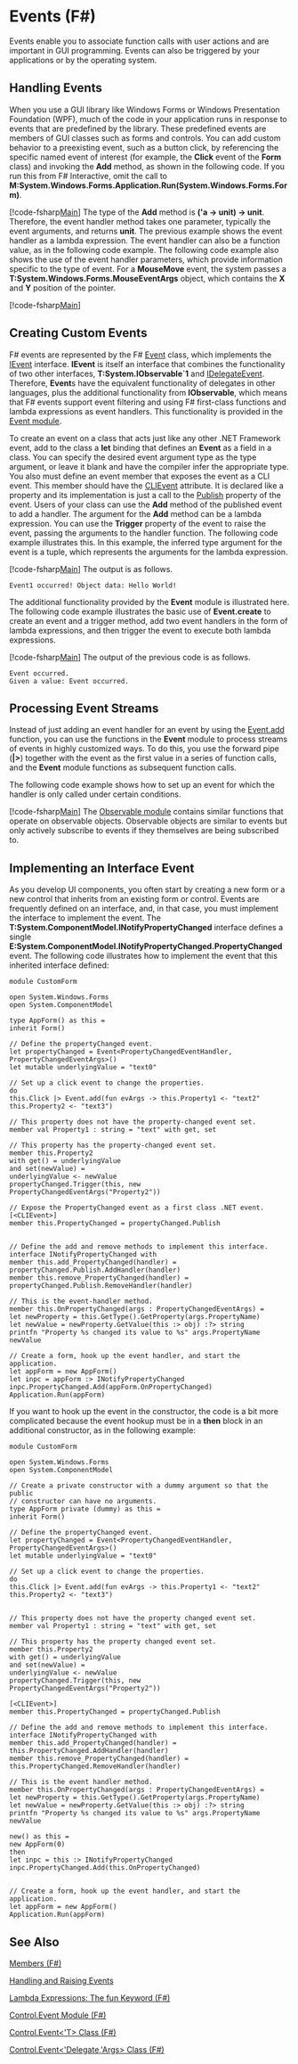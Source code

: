 # Events (F#)

Events enable you to associate function calls with user actions and are important in GUI programming. Events can also be triggered by your applications or by the operating system.


## Handling Events
When you use a GUI library like Windows Forms or Windows Presentation Foundation (WPF), much of the code in your application runs in response to events that are predefined by the library. These predefined events are members of GUI classes such as forms and controls. You can add custom behavior to a preexisting event, such as a button click, by referencing the specific named event of interest (for example, the **Click** event of the **Form** class) and invoking the **Add** method, as shown in the following code. If you run this from F# Interactive, omit the call to **M:System.Windows.Forms.Application.Run(System.Windows.Forms.Form)**.

[!code-fsharp[Main](snippets/fslangref2/snippet3601.fs)]
    The type of the **Add** method is **('a -&gt; unit) -&gt; unit**. Therefore, the event handler method takes one parameter, typically the event arguments, and returns **unit**. The previous example shows the event handler as a lambda expression. The event handler can also be a function value, as in the following code example. The following code example also shows the use of the event handler parameters, which provide information specific to the type of event. For a **MouseMove** event, the system passes a **T:System.Windows.Forms.MouseEventArgs** object, which contains the **X** and **Y** position of the pointer.

[!code-fsharp[Main](snippets/fslangref2/snippet3602.fs)]
    
## Creating Custom Events
F# events are represented by the F# [Event](http://msdn.microsoft.com/en-us/library/f3b47c8a-4ee5-4ce8-9a72-ad305a17c4b9) class, which implements the [IEvent](http://msdn.microsoft.com/en-us/library/8dbca0df-f8a1-40bd-8d50-aa26f6a8b862) interface. **IEvent** is itself an interface that combines the functionality of two other interfaces, **T:System.IObservable&#96;1** and [IDelegateEvent](http://msdn.microsoft.com/en-us/library/3d849465-6b8e-4fc5-b36c-2941d734268a). Therefore, **Event**s have the equivalent functionality of delegates in other languages, plus the additional functionality from **IObservable**, which means that F# events support event filtering and using F# first-class functions and lambda expressions as event handlers. This functionality is provided in the [Event module](http://msdn.microsoft.com/en-us/library/8b883baa-a460-4840-9baa-de8260351bc7).

To create an event on a class that acts just like any other .NET Framework event, add to the class a **let** binding that defines an **Event** as a field in a class. You can specify the desired event argument type as the type argument, or leave it blank and have the compiler infer the appropriate type. You also must define an event member that exposes the event as a CLI event. This member should have the [CLIEvent](http://msdn.microsoft.com/en-us/library/d359f1dd-ffa5-42fb-8808-b4c8131a0333) attribute. It is declared like a property and its implementation is just a call to the [Publish](http://msdn.microsoft.com/en-us/library/b0fdaad5-25e5-43d0-9c0c-ce37c4aeb68e) property of the event. Users of your class can use the **Add** method of the published event to add a handler. The argument for the **Add** method can be a lambda expression. You can use the **Trigger** property of the event to raise the event, passing the arguments to the handler function. The following code example illustrates this. In this example, the inferred type argument for the event is a tuple, which represents the arguments for the lambda expression.

[!code-fsharp[Main](snippets/fslangref2/snippet3605.fs)]
    The output is as follows.


```
Event1 occurred! Object data: Hello World!
```
The additional functionality provided by the **Event** module is illustrated here. The following code example illustrates the basic use of **Event.create** to create an event and a trigger method, add two event handlers in the form of lambda expressions, and then trigger the event to execute both lambda expressions.

[!code-fsharp[Main](snippets/fslangref2/snippet3603.fs)]
    The output of the previous code is as follows.


```
Event occurred.
Given a value: Event occurred.
```

## Processing Event Streams
Instead of just adding an event handler for an event by using the [Event.add](http://msdn.microsoft.com/en-us/library/10670d3b-8d47-4f6e-b8df-ebc6f64ef4fd) function, you can use the functions in the **Event** module to process streams of events in highly customized ways. To do this, you use the forward pipe (**|&gt;**) together with the event as the first value in a series of function calls, and the **Event** module functions as subsequent function calls.

The following code example shows how to set up an event for which the handler is only called under certain conditions.

[!code-fsharp[Main](snippets/fslangref2/snippet3604.fs)]
    The [Observable module](http://msdn.microsoft.com/en-us/library/16b8610b-b30a-4df7-aa99-d9d352276227) contains similar functions that operate on observable objects. Observable objects are similar to events but only actively subscribe to events if they themselves are being subscribed to.


## Implementing an Interface Event
As you develop UI components, you often start by creating a new form or a new control that inherits from an existing form or control. Events are frequently defined on an interface, and, in that case, you must implement the interface to implement the event. The **T:System.ComponentModel.INotifyPropertyChanged** interface defines a single **E:System.ComponentModel.INotifyPropertyChanged.PropertyChanged** event. The following code illustrates how to implement the event that this inherited interface defined:


```f#
module CustomForm

open System.Windows.Forms
open System.ComponentModel

type AppForm() as this =
inherit Form()

// Define the propertyChanged event.
let propertyChanged = Event<PropertyChangedEventHandler, PropertyChangedEventArgs>()
let mutable underlyingValue = "text0"

// Set up a click event to change the properties.
do
this.Click |> Event.add(fun evArgs -> this.Property1 <- "text2"
this.Property2 <- "text3")

// This property does not have the property-changed event set.
member val Property1 : string = "text" with get, set

// This property has the property-changed event set.
member this.Property2
with get() = underlyingValue
and set(newValue) =
underlyingValue <- newValue
propertyChanged.Trigger(this, new PropertyChangedEventArgs("Property2"))

// Expose the PropertyChanged event as a first class .NET event.
[<CLIEvent>]
member this.PropertyChanged = propertyChanged.Publish


// Define the add and remove methods to implement this interface.
interface INotifyPropertyChanged with
member this.add_PropertyChanged(handler) = propertyChanged.Publish.AddHandler(handler)
member this.remove_PropertyChanged(handler) = propertyChanged.Publish.RemoveHandler(handler)

// This is the event-handler method.
member this.OnPropertyChanged(args : PropertyChangedEventArgs) =
let newProperty = this.GetType().GetProperty(args.PropertyName)
let newValue = newProperty.GetValue(this :> obj) :?> string
printfn "Property %s changed its value to %s" args.PropertyName newValue

// Create a form, hook up the event handler, and start the application.
let appForm = new AppForm()
let inpc = appForm :> INotifyPropertyChanged
inpc.PropertyChanged.Add(appForm.OnPropertyChanged)
Application.Run(appForm)
```
If you want to hook up the event in the constructor, the code is a bit more complicated because the event hookup must be in a **then** block in an additional constructor, as in the following example:


```f#
module CustomForm

open System.Windows.Forms
open System.ComponentModel

// Create a private constructor with a dummy argument so that the public
// constructor can have no arguments.
type AppForm private (dummy) as this =
inherit Form()

// Define the propertyChanged event.
let propertyChanged = Event<PropertyChangedEventHandler, PropertyChangedEventArgs>()
let mutable underlyingValue = "text0"

// Set up a click event to change the properties.
do
this.Click |> Event.add(fun evArgs -> this.Property1 <- "text2"
this.Property2 <- "text3")


// This property does not have the property changed event set.
member val Property1 : string = "text" with get, set

// This property has the property changed event set.
member this.Property2
with get() = underlyingValue
and set(newValue) =
underlyingValue <- newValue
propertyChanged.Trigger(this, new PropertyChangedEventArgs("Property2"))

[<CLIEvent>]
member this.PropertyChanged = propertyChanged.Publish

// Define the add and remove methods to implement this interface.
interface INotifyPropertyChanged with
member this.add_PropertyChanged(handler) = this.PropertyChanged.AddHandler(handler)
member this.remove_PropertyChanged(handler) = this.PropertyChanged.RemoveHandler(handler)

// This is the event handler method.
member this.OnPropertyChanged(args : PropertyChangedEventArgs) =
let newProperty = this.GetType().GetProperty(args.PropertyName)
let newValue = newProperty.GetValue(this :> obj) :?> string
printfn "Property %s changed its value to %s" args.PropertyName newValue

new() as this =
new AppForm(0)
then
let inpc = this :> INotifyPropertyChanged
inpc.PropertyChanged.Add(this.OnPropertyChanged)


// Create a form, hook up the event handler, and start the application.
let appForm = new AppForm()
Application.Run(appForm)
```

## See Also
[Members &#40;F&#35;&#41;](Members+%28FSharp%29.md)

[Handling and Raising Events](Handling+and+Raising+Events.md)

[Lambda Expressions: The fun Keyword &#40;F&#35;&#41;](Lambda+Expressions%3A+The+fun+Keyword+%28FSharp%29.md)

[Control.Event Module &#40;F&#35;&#41;](Control.Event+Module+%28FSharp%29.md)

[Control.Event&#60;'T&#62; Class &#40;F&#35;&#41;](Control.Event%3C%27T%3E+Class+%28FSharp%29.md)

[Control.Event&#60;'Delegate,'Args&#62; Class &#40;F&#35;&#41;](Control.Event%3C%27Delegate%2C%27Args%3E+Class+%28FSharp%29.md)

